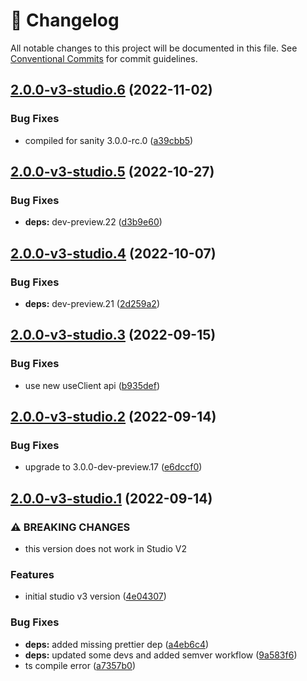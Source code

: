 <!-- markdownlint-disable --><!-- textlint-disable -->

# 📓 Changelog

All notable changes to this project will be documented in this file. See
[Conventional Commits](https://conventionalcommits.org) for commit guidelines.

## [2.0.0-v3-studio.6](https://github.com/sanity-io/sanity-plugin-content-calendar/compare/v2.0.0-v3-studio.5...v2.0.0-v3-studio.6) (2022-11-02)

### Bug Fixes

- compiled for sanity 3.0.0-rc.0 ([a39cbb5](https://github.com/sanity-io/sanity-plugin-content-calendar/commit/a39cbb57852bf9c5f6115f03bc7187a6a5e73a99))

## [2.0.0-v3-studio.5](https://github.com/sanity-io/sanity-plugin-content-calendar/compare/v2.0.0-v3-studio.4...v2.0.0-v3-studio.5) (2022-10-27)

### Bug Fixes

- **deps:** dev-preview.22 ([d3b9e60](https://github.com/sanity-io/sanity-plugin-content-calendar/commit/d3b9e6054922208a2beb439f6b9007dfbe1417f7))

## [2.0.0-v3-studio.4](https://github.com/sanity-io/sanity-plugin-content-calendar/compare/v2.0.0-v3-studio.3...v2.0.0-v3-studio.4) (2022-10-07)

### Bug Fixes

- **deps:** dev-preview.21 ([2d259a2](https://github.com/sanity-io/sanity-plugin-content-calendar/commit/2d259a218e3de49fb4fe755b782e4d08eb5017ce))

## [2.0.0-v3-studio.3](https://github.com/sanity-io/sanity-plugin-content-calendar/compare/v2.0.0-v3-studio.2...v2.0.0-v3-studio.3) (2022-09-15)

### Bug Fixes

- use new useClient api ([b935def](https://github.com/sanity-io/sanity-plugin-content-calendar/commit/b935def46e0df09a4c8d8b62f5a448285785ec70))

## [2.0.0-v3-studio.2](https://github.com/sanity-io/sanity-plugin-content-calendar/compare/v2.0.0-v3-studio.1...v2.0.0-v3-studio.2) (2022-09-14)

### Bug Fixes

- upgrade to 3.0.0-dev-preview.17 ([e6dccf0](https://github.com/sanity-io/sanity-plugin-content-calendar/commit/e6dccf094c0cd9eabe8c71df0a5b772c5b0b703f))

## [2.0.0-v3-studio.1](https://github.com/sanity-io/sanity-plugin-content-calendar/compare/v1.2.5...v2.0.0-v3-studio.1) (2022-09-14)

### ⚠ BREAKING CHANGES

- this version does not work in Studio V2

### Features

- initial studio v3 version ([4e04307](https://github.com/sanity-io/sanity-plugin-content-calendar/commit/4e0430778f812f7536919dc218b4e5f2a78db37d))

### Bug Fixes

- **deps:** added missing prettier dep ([a4eb6c4](https://github.com/sanity-io/sanity-plugin-content-calendar/commit/a4eb6c4c8984917e2df10ca244ef3d0c831e8e9a))
- **deps:** updated some devs and added semver workflow ([9a583f6](https://github.com/sanity-io/sanity-plugin-content-calendar/commit/9a583f684f916742306fd3c86b9e64da3630d61c))
- ts compile error ([a7357b0](https://github.com/sanity-io/sanity-plugin-content-calendar/commit/a7357b06a72047637adfb93f3d9e3b23fbb17dff))

